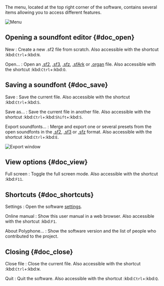 The menu, located at the top right corner of the software, contains several items allowing you to access different features.


![Menu](images/menu.png "Menu")


## Opening a soundfont editor {#doc_open}


New
: Create a new .sf2 file from scratch.
  Also accessible with the shortcut :kbd:`Ctrl`+:kbd:`N`.

Open…
: Open an [.sf2](manual/annexes/the-different-soundfont-formats.md#doc_sf2), [.sf3](manual/annexes/the-different-soundfont-formats.md#doc_sf3), [.sfz](manual/annexes/the-different-soundfont-formats.md#doc_sfz), [.sfArk](manual/annexes/the-different-soundfont-formats.md#doc_sfark) or [.organ](manual/annexes/the-different-soundfont-formats.md#doc_organ) file.
  Also accessible with the shortcut :kbd:`Ctrl`+:kbd:`O`.


## Saving a soundfont {#doc_save}


Save
: Save the current file.
  Also accessible with the shortcut :kbd:`Ctrl`+:kbd:`S`.

Save as…
: Save the current file in another file.
  Also accessible with the shortcut :kbd:`Ctrl`+:kbd:`Shift`+:kbd:`S`.

Export soundfonts…
: Merge and export one or several presets from the open soundfonts in the [.sf2](manual/annexes/the-different-soundfont-formats.md#doc_sf2), [.sf3](manual/annexes/the-different-soundfont-formats.md#doc_sf3) or [.sfz](manual/annexes/the-different-soundfont-formats.md#doc_sfz) format.
  Also accessible with the shortcut :kbd:`Ctrl`+:kbd:`E`.


![Export window](images/export.png "Export window")


## View options {#doc_view}


Full screen
: Toggle the full screen mode.
  Also accessible with the shortcut :kbd:`F11`.


## Shortcuts {#doc_shortcuts}


Settings
: Open the software [settings](manual/settings.md).

Online manual
: Show this user manual in a web browser.
  Also accessible with the shortcut :kbd:`F1`.

About Polyphone…
: Show the software version and the list of people who contributed to the project.


## Closing {#doc_close}


Close file
: Close the current file.
  Also accessible with the shortcut :kbd:`Ctrl`+:kbd:`W`.

Quit
: Quit the software.
  Also accessible with the shortcut :kbd:`Ctrl`+:kbd:`Q`.